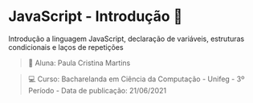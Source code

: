 # JavaScript - Introdução :construction:

Introdução a linguagem JavaScript, declaração de variáveis, estruturas condicionais e laços de repetições

> :bust_in_silhouette: Aluna: Paula Cristina Martins

> :computer: Curso: Bacharelanda em Ciência da Computação - Unifeg - 3º Período - Data de publicação: 21/06/2021
